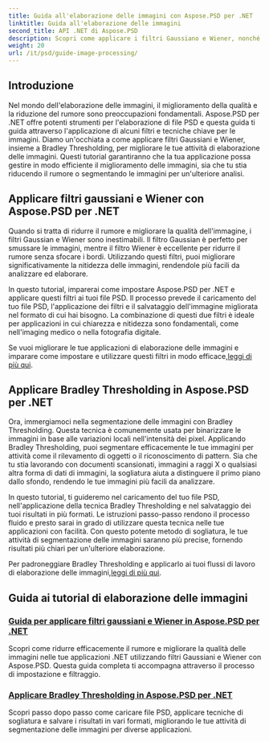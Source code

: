 ```yaml
---
title: Guida all'elaborazione delle immagini con Aspose.PSD per .NET
linktitle: Guida all'elaborazione delle immagini
second_title: API .NET di Aspose.PSD
description: Scopri come applicare i filtri Gaussiano e Wiener, nonché la soglia Bradley in Aspose.PSD per .NET per una migliore elaborazione e segmentazione delle immagini.
weight: 20
url: /it/psd/guide-image-processing/
---
```

## Introduzione

Nel mondo dell'elaborazione delle immagini, il miglioramento della qualità e la riduzione del rumore sono preoccupazioni fondamentali. Aspose.PSD per .NET offre potenti strumenti per l'elaborazione di file PSD e questa guida ti guida attraverso l'applicazione di alcuni filtri e tecniche chiave per le immagini. Diamo un'occhiata a come applicare filtri Gaussiani e Wiener, insieme a Bradley Thresholding, per migliorare le tue attività di elaborazione delle immagini. Questi tutorial garantiranno che la tua applicazione possa gestire in modo efficiente il miglioramento delle immagini, sia che tu stia riducendo il rumore o segmentando le immagini per un'ulteriore analisi.

## Applicare filtri gaussiani e Wiener con Aspose.PSD per .NET

Quando si tratta di ridurre il rumore e migliorare la qualità dell'immagine, i filtri Gaussian e Wiener sono inestimabili. Il filtro Gaussian è perfetto per smussare le immagini, mentre il filtro Wiener è eccellente per ridurre il rumore senza sfocare i bordi. Utilizzando questi filtri, puoi migliorare significativamente la nitidezza delle immagini, rendendole più facili da analizzare ed elaborare.

In questo tutorial, imparerai come impostare Aspose.PSD per .NET e applicare questi filtri ai tuoi file PSD. Il processo prevede il caricamento del tuo file PSD, l'applicazione dei filtri e il salvataggio dell'immagine migliorata nel formato di cui hai bisogno. La combinazione di questi due filtri è ideale per applicazioni in cui chiarezza e nitidezza sono fondamentali, come nell'imaging medico o nella fotografia digitale.

 Se vuoi migliorare le tue applicazioni di elaborazione delle immagini e imparare come impostare e utilizzare questi filtri in modo efficace,[leggi di più qui](./guide-to-apply-gaussian-wiener-filters/).

## Applicare Bradley Thresholding in Aspose.PSD per .NET

Ora, immergiamoci nella segmentazione delle immagini con Bradley Thresholding. Questa tecnica è comunemente usata per binarizzare le immagini in base alle variazioni locali nell'intensità dei pixel. Applicando Bradley Thresholding, puoi segmentare efficacemente le tue immagini per attività come il rilevamento di oggetti o il riconoscimento di pattern. Sia che tu stia lavorando con documenti scansionati, immagini a raggi X o qualsiasi altra forma di dati di immagini, la sogliatura aiuta a distinguere il primo piano dallo sfondo, rendendo le tue immagini più facili da analizzare.

In questo tutorial, ti guideremo nel caricamento del tuo file PSD, nell'applicazione della tecnica Bradley Thresholding e nel salvataggio dei tuoi risultati in più formati. Le istruzioni passo-passo rendono il processo fluido e presto sarai in grado di utilizzare questa tecnica nelle tue applicazioni con facilità. Con questo potente metodo di sogliatura, le tue attività di segmentazione delle immagini saranno più precise, fornendo risultati più chiari per un'ulteriore elaborazione.

Per padroneggiare Bradley Thresholding e applicarlo ai tuoi flussi di lavoro di elaborazione delle immagini,[leggi di più qui](./apply-bradley-thresholding/).

## Guida ai tutorial di elaborazione delle immagini
### [Guida per applicare filtri gaussiani e Wiener in Aspose.PSD per .NET](./guide-to-apply-gaussian-wiener-filters/)
Scopri come ridurre efficacemente il rumore e migliorare la qualità delle immagini nelle tue applicazioni .NET utilizzando filtri Gaussiani e Wiener con Aspose.PSD. Questa guida completa ti accompagna attraverso il processo di impostazione e filtraggio.
### [Applicare Bradley Thresholding in Aspose.PSD per .NET](./apply-bradley-thresholding/)
Scopri passo dopo passo come caricare file PSD, applicare tecniche di sogliatura e salvare i risultati in vari formati, migliorando le tue attività di segmentazione delle immagini per diverse applicazioni.